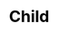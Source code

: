---
title: Child
layout: dream_interpretation/kind_single
description: Dream interpretation - character - child.
js: []
css: ["css/luck/dream_interpretation/dream_interpretation.css"]
---
